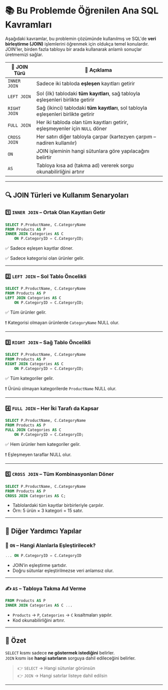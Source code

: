 # 📚 Bu Problemde Öğrenilen Ana SQL Kavramları

Aşağıdaki kavramlar, bu problemin çözümünde kullanılmış ve SQL'de **veri birleştirme (JOIN)** işlemlerini öğrenmek için oldukça temel konulardır. JOIN'ler, birden fazla tabloyu bir arada kullanarak anlamlı sonuçlar üretmemizi sağlar.

| 🧠 JOIN Türü      | 💬 Açıklama |
|------------------|------------|
| `INNER JOIN`     | Sadece iki tabloda **eşleşen** kayıtları getirir |
| `LEFT JOIN`      | Sol (ilk) tablodaki **tüm kayıtları**, sağ tabloyla eşleşenleri birlikte getirir |
| `RIGHT JOIN`     | Sağ (ikinci) tablodaki **tüm kayıtları**, sol tabloyla eşleşenleri birlikte getirir |
| `FULL JOIN`      | Her iki tabloda olan tüm kayıtları getirir, eşleşmeyenler için `NULL` döner |
| `CROSS JOIN`     | Her satırı diğer tabloyla çarpar (kartezyen çarpım – nadiren kullanılır) |
| `ON`             | JOIN işleminin hangi sütunlara göre yapılacağını belirtir |
| `AS`             | Tabloya kısa ad (takma ad) vererek sorgu okunabilirliğini artırır |

---

## 🔍 JOIN Türleri ve Kullanım Senaryoları

### 1️⃣ `INNER JOIN` – Ortak Olan Kayıtları Getir

```sql
SELECT P.ProductName, C.CategoryName
FROM Products AS P
INNER JOIN Categories AS C
    ON P.CategoryID = C.CategoryID;
```

✅ Sadece eşleşen kayıtlar döner.

✅ Sadece kategorisi olan ürünler gelir.

---

### 2️⃣ `LEFT JOIN` – Sol Tablo Öncelikli

```sql
SELECT P.ProductName, C.CategoryName
FROM Products AS P
LEFT JOIN Categories AS C
    ON P.CategoryID = C.CategoryID;
```

✅ Tüm ürünler gelir.  

❗ Kategorisi olmayan ürünlerde `CategoryName` NULL olur.

---

### 3️⃣ `RIGHT JOIN` – Sağ Tablo Öncelikli

```sql
SELECT P.ProductName, C.CategoryName
FROM Products AS P
RIGHT JOIN Categories AS C
    ON P.CategoryID = C.CategoryID;
```

✅ Tüm kategoriler gelir.  

❗ Ürünü olmayan kategorilerde `ProductName` NULL olur.

---

### 4️⃣ `FULL JOIN` – Her İki Tarafı da Kapsar

```sql
SELECT P.ProductName, C.CategoryName
FROM Products AS P
FULL JOIN Categories AS C
    ON P.CategoryID = C.CategoryID;
```

✅ Hem ürünler hem kategoriler gelir.  

❗ Eşleşmeyen taraflar NULL olur.

---

### 5️⃣ `CROSS JOIN` – Tüm Kombinasyonları Döner

```sql
SELECT P.ProductName, C.CategoryName
FROM Products AS P
CROSS JOIN Categories AS C;
```

- Tablolardaki tüm kayıtlar birbirleriyle çarpılır.
- Örn: 5 ürün × 3 kategori = 15 satır.

---

## 🔧 Diğer Yardımcı Yapılar

### 🔁 `ON` – Hangi Alanlarla Eşleştirilecek?

```sql
... ON P.CategoryID = C.CategoryID
```

- JOIN’in eşleştirme şartıdır.
- Doğru sütunlar eşleştirilmezse veri anlamsız olur.

---

### ✍️ `AS` – Tabloya Takma Ad Verme

```sql
FROM Products AS P
INNER JOIN Categories AS C ...
```

- `Products` → `P`, `Categories` → `C` kısaltmaları yapılır.
- Kod okunabilirliğini artırır.

---

## 🧠 Özet

`SELECT` kısmı sadece **ne göstermek istediğini** belirler.  
`JOIN` kısmı ise **hangi satırların** sorguya dahil edileceğini belirler.

> 👉 `SELECT` → Hangi sütunlar görünsün  
> 👉 `JOIN` → Hangi satırlar listeye dahil edilsin

---


